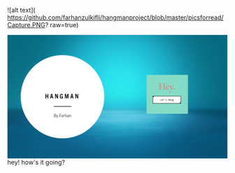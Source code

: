 ![alt text]( https://github.com/farhanzulkifli/hangmanproject/blob/master/picsforread/Capture.PNG? raw=true)

<img src="/picsforread/Capture.png"
     style="float: left; margin-right: 10px;" />

hey! how's it going?